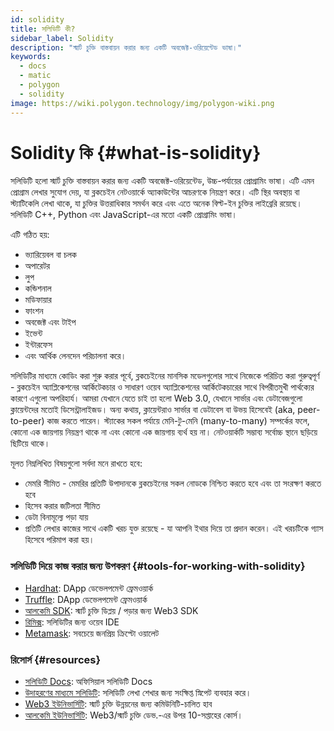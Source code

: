 ```yaml
---
id: solidity
title: সলিডিটি কী?
sidebar_label: Solidity
description: "স্মার্ট চুক্তি বাস্তবায়ন করার জন্য একটি অবজেক্ট-ওরিয়েন্টেড ভাষা।"
keywords:
  - docs
  - matic
  - polygon
  - solidity
image: https://wiki.polygon.technology/img/polygon-wiki.png
---
```


# Solidity কি {#what-is-solidity}

সলিডিটি হলো স্মার্ট চুক্তি বাস্তবায়ন করার জন্য একটি অবজেক্ট-ওরিয়েন্টেড, উচ্চ-পর্যায়ের প্রোগ্রামিং ভাষা। এটি এমন প্রোগ্রাম লেখার সুযোগ দেয়, যা ব্লকচেইন নেটওয়ার্কে অ্যাকাউন্টের আচরণকে নিয়ন্ত্রণ করে। এটি স্থির অবস্থায় বা স্ট্যাটিকেলি লেখা থাকে, যা চুক্তির উত্তরাধিকার সমর্থন করে এবং এতে অনেক বিল্ট-ইন চুক্তির লাইব্রেরি রয়েছে। সলিডিটি C++, Python এবং JavaScript-এর মতো একটি প্রোগ্রামিং ভাষা।

এটি গঠিত হয়:
- ভ্যারিয়েবল বা চলক
- অপারেটর
- লুপ
- কন্ডিশনাল
- মডিফায়ার
- ফাংশন
- অবজেক্ট এবং টাইপ
- ইভেন্ট
- ইন্টারফেস
- এবং আর্থিক লেনদেন পরিচালনা করে।

সলিডিটির মাধ্যমে কোডিং করা শুরু করার পূর্বে, ব্লকচেইনের মানসিক মডেলগুলোর সাথে নিজেকে পরিচিত করা গুরুত্বপূর্ণ - ব্লকচেইন অ্যাপ্লিকেশনের আর্কিটেকচার ও সাধারণ ওয়েব অ্যাপ্লিকেশনের আর্কিটেকচারের সাথে বিপরীতমুখী পার্থক্যের কারণে এগুলো অপরিহার্য।
আমরা যেখানে যেতে চাই তা হলো Web 3.0, যেখানে সার্ভার এবং ডেটাবেজগুলো ক্লায়েন্টদের মতোই ডিসেন্ট্রালাইজড। অন্য কথায়, ক্লায়েন্টরাও সার্ভার বা ডেটাবেস বা উভয় হিসেবেই (aka, peer-to-peer) কাজ করতে পারেন। স্ট্যাকের সকল পর্যায়ে মেনি-টু-মেনি (many-to-many) সম্পর্কের ফলে, কোনো এক জায়গায় নিয়ন্ত্রণ থাকে না এবং কোনো এক জায়গায় ব্যর্থ হয় না। নেটওয়ার্কটি সম্ভাব্য সর্বোচ্চ স্থানে ছড়িয়ে ছিটিয়ে থাকে।

মূলত নিম্নলিখিত বিষয়গুলো সর্বদা মনে রাখতে হবে:

- মেমরি সীমিত - মেমরির প্রতিটি উপাদানকে ব্লকচেইনের সকল নোডকে নিশ্চিত করতে হবে এবং তা সংরক্ষণ করতে হবে
- হিসেব করার জটিলতা সীমিত
- ডেটা বিনামূল্যে পড়া যায়
- প্রতিটি লেখার কাজের সাথে একটি খরচ যুক্ত রয়েছে - যা আপনি ইথার দিয়ে তা প্রদান করেন। এই খরচটিকে গ্যাস হিসেবে পরিমাপ করা হয়।

### সলিডিটি দিয়ে কাজ করার জন্য উপকরণ {#tools-for-working-with-solidity}
- [Hardhat](https://hardhat.org): DApp ডেভেলপমেন্ট ফ্রেমওয়ার্ক
- [Truffle](https://trufflesuite.com/): DApp ডেভেলপমেন্ট ফ্রেমওয়ার্ক
- [আলকেমি SDK](https://docs.alchemy.com/reference/alchemy-sdk-quickstart): স্মার্ট চুক্তি ডিপ্লয় / পড়ার জন্য Web3 SDK
- [রিমিক্স](https://remix-project.org/): সলিডিটির জন্য ওয়েব IDE
- [Metamask](https://metamask.io/): সবচেয়ে জনপ্রিয় ক্রিপ্টো ওয়ালেট

### রিসোর্স {#resources}

- [সলিডিটি Docs](https://solidity.readthedocs.io/): অফিসিয়াল সলিডিটি Docs
- [উদাহরণের মাধ্যমে সলিডিটি](https://solidity-by-example.org/): সলিডিটি লেখা শেখার জন্য সংক্ষিপ্ত স্নিপেট ব্যবহার করে।
- [Web3 ইউনিভার্সিটি](https://web3.university): স্মার্ট চুক্তি উন্নয়নের জন্য কমিউনিটি-চালিত হাব
- [আলকেমি ইউনিভার্সিটি](https://university.alchemy.com/): Web3/স্মার্ট চুক্তি ডেভ.-এর উপর 10-সপ্তাহের কোর্স।


